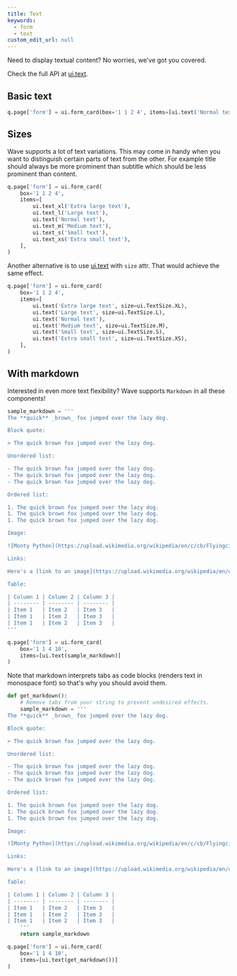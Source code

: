 ```yaml
---
title: Text
keywords:
  - form
  - text
custom_edit_url: null
---
```


Need to display textual content? No worries, we've got you covered.

Check the full API at [ui.text](/docs/api/ui#text).

## Basic text

```py
q.page['form'] = ui.form_card(box='1 1 2 4', items=[ui.text('Normal text')])
```

## Sizes

Wave supports a lot of text variations. This may come in handy when you want to distinguish certain parts of text from the other. For example title
should always be more prominent than subtitle which should be less prominent than content.

```py
q.page['form'] = ui.form_card(
    box='1 1 2 4',
    items=[
        ui.text_xl('Extra large text'),
        ui.text_l('Large text'),
        ui.text('Normal text'),
        ui.text_m('Medium text'),
        ui.text_s('Small text'),
        ui.text_xs('Extra small text'),
    ],
)
```

Another alternative is to use [ui.text](/docs/api/ui#text) with `size` attr. That would achieve the same effect.

```py
q.page['form'] = ui.form_card(
    box='1 1 2 4',
    items=[
        ui.text('Extra large text', size=ui.TextSize.XL),
        ui.text('Large text', size=ui.TextSize.L),
        ui.text('Normal text'),
        ui.text('Medium text', size=ui.TextSize.M),
        ui.text('Small text', size=ui.TextSize.S),
        ui.text('Extra small text', size=ui.TextSize.XS),
    ],
)
```

## With markdown

Interested in even more text flexibility? Wave supports `Markdown` in all these components!

```py
sample_markdown = '''
The **quick** _brown_ fox jumped over the lazy dog.

Block quote:

> The quick brown fox jumped over the lazy dog.

Unordered list:

- The quick brown fox jumped over the lazy dog.
- The quick brown fox jumped over the lazy dog.
- The quick brown fox jumped over the lazy dog.

Ordered list:

1. The quick brown fox jumped over the lazy dog.
1. The quick brown fox jumped over the lazy dog.
1. The quick brown fox jumped over the lazy dog.

Image:

![Monty Python](https://upload.wikimedia.org/wikipedia/en/c/cb/Flyingcircus_2.jpg)

Links:

Here's a [link to an image](https://upload.wikimedia.org/wikipedia/en/c/cb/Flyingcircus_2.jpg).

Table:

| Column 1 | Column 2 | Column 3 |
| -------- | -------- | -------- |
| Item 1   | Item 2   | Item 3   |
| Item 1   | Item 2   | Item 3   |
| Item 1   | Item 2   | Item 3   |
'''

q.page['form'] = ui.form_card(
    box='1 1 4 10',
    items=[ui.text(sample_markdown)]
)
```

Note that markdown interprets tabs as code blocks (renders text in monospace font) so that's why you should avoid them.

```py
def get_markdown():
    # Remove tabs from your string to prevent undesired effects.
    sample_markdown = '''
The **quick** _brown_ fox jumped over the lazy dog.

Block quote:

> The quick brown fox jumped over the lazy dog.

Unordered list:

- The quick brown fox jumped over the lazy dog.
- The quick brown fox jumped over the lazy dog.
- The quick brown fox jumped over the lazy dog.

Ordered list:

1. The quick brown fox jumped over the lazy dog.
1. The quick brown fox jumped over the lazy dog.
1. The quick brown fox jumped over the lazy dog.

Image:

![Monty Python](https://upload.wikimedia.org/wikipedia/en/c/cb/Flyingcircus_2.jpg)

Links:

Here's a [link to an image](https://upload.wikimedia.org/wikipedia/en/c/cb/Flyingcircus_2.jpg).

Table:

| Column 1 | Column 2 | Column 3 |
| -------- | -------- | -------- |
| Item 1   | Item 2   | Item 3   |
| Item 1   | Item 2   | Item 3   |
| Item 1   | Item 2   | Item 3   |
    '''
    return sample_markdown

q.page['form'] = ui.form_card(
    box='1 1 4 10',
    items=[ui.text(get_markdown())]
)
```
